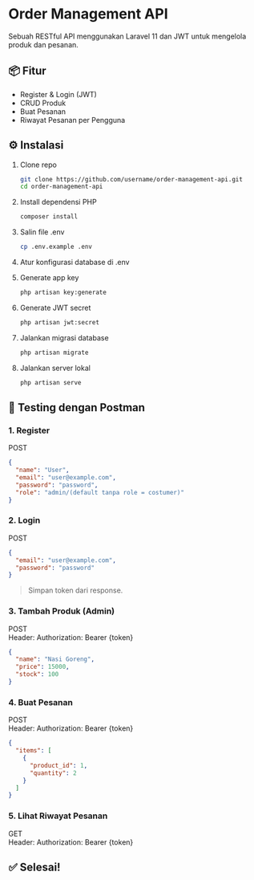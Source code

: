 # Order Management API

Sebuah RESTful API menggunakan Laravel 11 dan JWT untuk mengelola produk dan pesanan.

## 📦 Fitur
- Register & Login (JWT)
- CRUD Produk
- Buat Pesanan
- Riwayat Pesanan per Pengguna

## ⚙️ Instalasi

1. Clone repo
   ```bash
   git clone https://github.com/username/order-management-api.git
   cd order-management-api
   ```

2. Install dependensi PHP
   ```bash
   composer install
   ```

3. Salin file .env
   ```bash
   cp .env.example .env
   ```

4. Atur konfigurasi database di .env

5. Generate app key
   ```bash
   php artisan key:generate
   ```

6. Generate JWT secret
   ```bash
   php artisan jwt:secret
   ```

7. Jalankan migrasi database
   ```bash
   php artisan migrate
   ```

8. Jalankan server lokal
   ```bash
   php artisan serve
   ```

## 🧪 Testing dengan Postman

### 1. Register
POST 
```json
{
  "name": "User",
  "email": "user@example.com",
  "password": "password",
  "role": "admin/(default tanpa role = costumer)"
}
```

### 2. Login
POST 
```json
{
  "email": "user@example.com",
  "password": "password"
}
```
> Simpan token dari response.

### 3. Tambah Produk (Admin)
POST   
Header: Authorization: Bearer {token}

```json
{
  "name": "Nasi Goreng",
  "price": 15000,
  "stock": 100
}
```

### 4. Buat Pesanan
POST   
Header: Authorization: Bearer {token}

```json
{
  "items": [
    {
      "product_id": 1,
      "quantity": 2
    }
  ]
}
```

### 5. Lihat Riwayat Pesanan
GET   
Header: Authorization: Bearer {token}

## ✅ Selesai!

